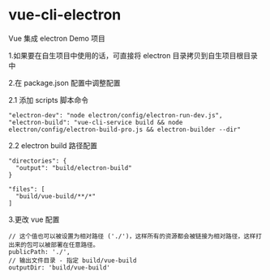 # vue-cli-electron
Vue 集成 electron Demo 项目

1.如果要在自生项目中使用的话，可直接将 electron 目录拷贝到自生项目根目录中

2.在 package.json 配置中调整配置

  2.1 添加 scripts 脚本命令

    "electron-dev": "node electron/config/electron-run-dev.js",
    "electron-build": "vue-cli-service build && node electron/config/electron-build-pro.js && electron-builder --dir"
    
  2.2 electron build 路径配置
  
    "directories": {
      "output": "build/electron-build"
    }
    
    "files": [
      "build/vue-build/**/*"
    ]
    
3.更改 vue 配置
    
    // 这个值也可以被设置为相对路径 ('./')，这样所有的资源都会被链接为相对路径，这样打出来的包可以被部署在任意路径。
    publicPath: './',
    // 输出文件目录 - 指定 build/vue-build
    outputDir: 'build/vue-build'
